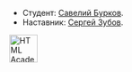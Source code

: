 

* Студент: [Савелий Бурков](https://up.htmlacademy.ru/htmlcss/30/user/980203).
* Наставник: [Сергей Зубов](https://htmlacademy.ru/profile/serj).


<a href="https://htmlacademy.ru/intensive/htmlcss"><img align="left" width="50" height="50" alt="HTML Academy" src="https://up.htmlacademy.ru/static/img/intensive/htmlcss/logo-for-github-2.png"></a>
